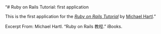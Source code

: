 “# Ruby on Rails Tutorial: first application

This is the first application for the
[*Ruby on Rails Tutorial*](http://railstutorial.org/)
by [Michael Hartl](http://michaelhartl.com/).”

Excerpt From: Michael Hartl. “Ruby on Rails 教程.” iBooks. 